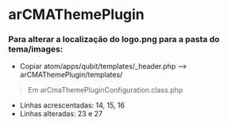 # arCMAThemePlugin



### Para alterar a localização do logo.png para a pasta do tema/images:
  - Copiar atom/apps/qubit/templates/_header.php --> arCMAThemePlugin/templates/
> Em arCmaThemePluginConfiguration.class.php
  - Linhas acrescentadas: 14, 15, 16
  - Linhas alteradas: 23 e 27 
